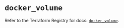 # `docker_volume`

Refer to the Terraform Registry for docs: [`docker_volume`](https://registry.terraform.io/providers/kreuzwerker/docker/3.2.0/docs/resources/volume).
